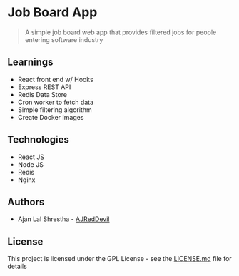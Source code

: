 # Job Board App

> A simple job board web app that provides filtered jobs for people entering software industry

## Learnings

- React front end w/ Hooks
- Express REST API
- Redis Data Store
- Cron worker to fetch data
- Simple filtering algorithm
- Create Docker Images

## Technologies

- React JS
- Node JS
- Redis
- Nginx

## Authors

- Ajan Lal Shrestha - [AJRedDevil](https://github.com/AJRedDevil)

## License

This project is licensed under the GPL License - see the [LICENSE.md](https://gist.github.com/entry-level-software-jobs/LICENSE.md) file for details
